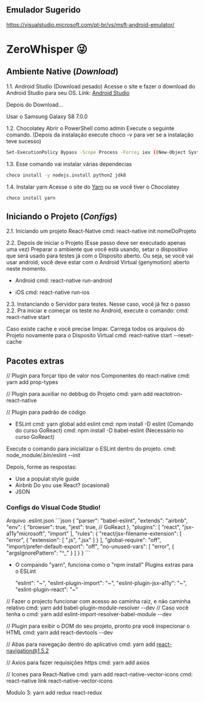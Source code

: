 ## Emulador Sugerido

https://visualstudio.microsoft.com/pt-br/vs/msft-android-emulator/

# ZeroWhisper :stuck_out_tongue_winking_eye:

## Ambiente Native (*Download*)

1.1. Android Studio (Download pesado)
Acesse o site e fazer o download do Android Studio para seu OS.
Link: [Android Studio](https://developer.android.com/studio/)

Depois do Download...

Usar o Samsung Galaxy S8 7.0.0

1.2. Chocolatey
Abrir o PowerShell como admin
Execute o seguinte comando. (Depois da instalação execute choco -v para ver se a instalação teve sucesso)

```bash 
Set-ExecutionPolicy Bypass -Scope Process -Force; iex ((New-Object System.Net.WebClient).DownloadString('https://chocolatey.org/install.ps1')) 
```

1.3. Esse comando vai instalar várias dependecias
```bash
choco install -y nodejs.install python2 jdk8
```


1.4. Instalar yarn
Acesse o site do [Yarn](https://yarnpkg.com/lang/en/docs/install/#windows-stable) ou se você tiver o Chocolatey
```
choco install yarn
```

## Iniciando o Projeto (*Configs*)

2.1. Iniciando um projeto React-Native
cmd: react-native init nomeDoProjeto

2.2. Depois de iniciar o Projeto (Esse passo deve ser executado apenas uma vez)
Preparar o ambiente que você está usando, setar o dispositivo que será usado para testes já com o Disposito aberto.
Ou seja, se você vai usar android, você deve estar com o Android Virtual (genymotion) aberto neste momento.

* Android
cmd: react-native run-android

* iOS
cmd: react-native run-ios

2.3. Instanciando o Servidor para testes. Nesse caso, você já fez o passo 2.2.
Pra iniciar e começar os teste no Android, execute o comando:
cmd: react-native start

Caso existe cache e você precise limpar. Carrega todos os arquivos do Projeto novamente para o Disposito Virtual
cmd: react-native start --reset-cache

## Pacotes extras

// Plugin para forçar tipo de valor nos Componentes do react-native
cmd: yarn add prop-types

// Plugin para auxiliar no debbug do Projeto
cmd: yarn add reactotron-react-native


// Plugin para padrão de código
* ESLint
cmd: yarn global add eslint
cmd: npm install -D eslint (Comando do curso GoReact)
cmd: npm install -D babel-eslint (Necessário no curso GoReact)

Execute o comando para inicializar o ESLint dentro do projeto.
cmd: node_module/.bin/eslint --init

Depois, forme as respostas:
- Use a populat style guide
- Airbnb
Do you use React? (ocasional)
- JSON

### Configs do Visual Code Studio!

Arquivo .eslint.json
´´´json
{
  "parser": "babel-eslint",
  "extends": "airbnb",
  "env": {
	"browser": true,
	"jest": true, // GoReact
  },
  "plugins": [
	"react",
	"jsx-a11y"microsoft",
	"import"
  ],
  "rules": {
    "react/jsx-filename-extension": [
	"error",
	{
	  "extension": [
	    ".js",
		".jsx"
	  ]
	}
	],
	"global-require": "off",
	"import/prefer-default-export": "off",
	"no-unused-vars": [
	  "error", 
	  {
	    "argsIgnorePattern": "^_"
	  }
	]
  }
}
´´´


* O compando "yarn", funciona como o "npm install"
Plugins extras para o ESLint

    "eslint": "~",
    "eslint-plugin-import": "~",
    "eslint-plugin-jsx-a11y": "~",
    "eslint-plugin-react": "~"

// Fazer o projecto funcionar com acesso ao caminha raiz, e não caminha relativo
cmd: yarn add babel-plugin-module-resolver --dev
// Caso você tenha o 
cmd: yarn add eslint-import-resolver-babel-module --dev 

// Plugin para exibir o DOM do seu projeto, pronto pra você inspecionar o HTML
cmd: yarn add react-devtools --dev

// Abas para navegação dentro do aplicativo
cmd: yarn add react-navigation@1.5.2

// Axios para fazer requisições https
cmd: yarn add axios

// Icones para React-Native
cmd: yarn add react-native-vector-icons
cmd: react-native link react-native-vector-icons


Modulo 3:
yarn add redux react-redux
